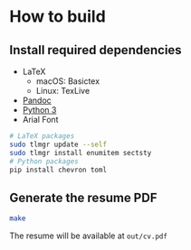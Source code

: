 # How to build

## Install required dependencies

- LaTeX 
  - macOS: Basictex
  - Linux: TexLive
- [Pandoc](https://pandoc.org/)
- [Python 3](https://www.python.org)
- Arial Font

```bash
# LaTeX packages
sudo tlmgr update --self
sudo tlmgr install enumitem sectsty
# Python packages
pip install chevron toml
```
## Generate the resume PDF

```bash
make
```

The resume will be available at `out/cv.pdf`